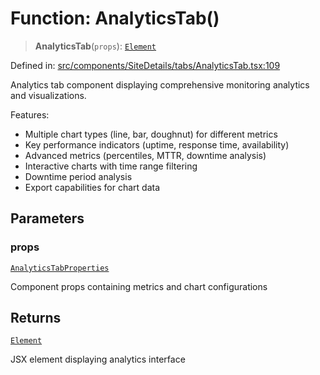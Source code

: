 # Function: AnalyticsTab()

> **AnalyticsTab**(`props`): [`Element`](https://github.com/DefinitelyTyped/DefinitelyTyped/blob/1a60e1b9a9062ff9c48c681ca3d8b6f717b616b9/types/react/jsx-runtime.d.ts#L6)

Defined in: [src/components/SiteDetails/tabs/AnalyticsTab.tsx:109](https://github.com/Nick2bad4u/Uptime-Watcher/blob/8a1973382d5fe14c52996ecda381894eb7ecd4a6/src/components/SiteDetails/tabs/AnalyticsTab.tsx#L109)

Analytics tab component displaying comprehensive monitoring analytics and visualizations.

Features:
- Multiple chart types (line, bar, doughnut) for different metrics
- Key performance indicators (uptime, response time, availability)
- Advanced metrics (percentiles, MTTR, downtime analysis)
- Interactive charts with time range filtering
- Downtime period analysis
- Export capabilities for chart data

## Parameters

### props

[`AnalyticsTabProperties`](../interfaces/AnalyticsTabProperties.md)

Component props containing metrics and chart configurations

## Returns

[`Element`](https://github.com/DefinitelyTyped/DefinitelyTyped/blob/1a60e1b9a9062ff9c48c681ca3d8b6f717b616b9/types/react/jsx-runtime.d.ts#L6)

JSX element displaying analytics interface
